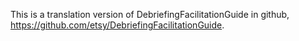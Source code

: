 This is a translation version of DebriefingFacilitationGuide in github, https://github.com/etsy/DebriefingFacilitationGuide.
